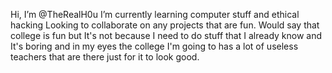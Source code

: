 Hi, I’m @TheRealH0u
I’m currently learning computer stuff and ethical hacking
Looking to collaborate on any projects that are fun.
Would say that college is fun but It's not because I need to do stuff that I already know and It's boring
and in my eyes the college I'm going to has a lot of useless teachers that are there just for it to look good.
<!---
TheRealH0u/TheRealH0u is a ✨ special ✨ repository because its `README.md` (this file) appears on your GitHub profile.
You can click the Preview link to take a look at your changes.
--->
